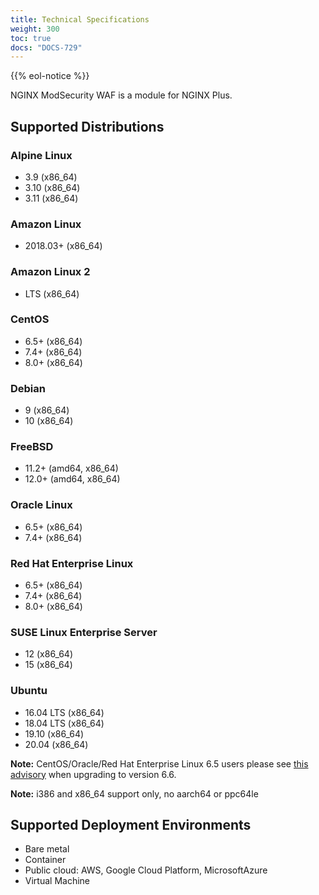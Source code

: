 ```yaml
---
title: Technical Specifications
weight: 300
toc: true
docs: "DOCS-729"
---
```


{{% eol-notice %}}

NGINX ModSecurity WAF is a module for NGINX Plus. 

## Supported Distributions

### Alpine Linux
- 3.9 (x86_64)
- 3.10 (x86_64)
- 3.11 (x86_64)

### Amazon Linux
- 2018.03+ (x86_64)

### Amazon Linux 2
- LTS (x86_64)

### CentOS
- 6.5+ (x86_64)
- 7.4+ (x86_64)
- 8.0+ (x86_64)  

### Debian
- 9 (x86_64)
- 10 (x86_64)

### FreeBSD
 - 11.2+ (amd64, x86_64)
 - 12.0+ (amd64, x86_64)

### Oracle Linux
- 6.5+ (x86_64)
- 7.4+ (x86_64)

### Red Hat Enterprise Linux
- 6.5+ (x86_64)
- 7.4+ (x86_64)
- 8.0+ (x86_64)

### SUSE Linux Enterprise Server
- 12 (x86_64)
- 15 (x86_64)

### Ubuntu
- 16.04 LTS (x86_64)
- 18.04 LTS (x86_64)
- 19.10 (x86_64)
- 20.04 (x86_64)

**Note:** CentOS/Oracle/Red Hat Enterprise Linux 6.5 users please see [this advisory](https://www.nginx.com/blog/nginx-se-linux-changes-upgrading-rhel-6-6/) when upgrading to version 6.6.

**Note:** i386 and x86_64 support only, no aarch64 or ppc64le 

## Supported Deployment Environments
- Bare metal
- Container
- Public cloud: AWS, Google Cloud Platform, MicrosoftAzure
- Virtual Machine
